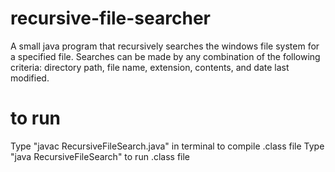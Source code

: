 # recursive-file-searcher
A small java program that recursively searches the windows file system for a specified file.
Searches can be made by any combination of the following criteria: directory path, file name, 
extension, contents, and date last modified.

# to run
Type "javac RecursiveFileSearch.java" in terminal to compile .class file
Type "java RecursiveFileSearch" to run .class file
